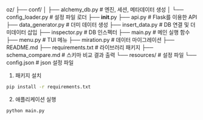 oz/
├── conf/
│   ├── alchemy_db.py     # 엔진, 세션, 메타데이터 생성
│   └── config_loader.py  # 설정 파일 로더
├── __init__.py
├── api.py                # Flask를 이용한 API
├── data_generator.py     # 더미 데이터 생성
├── insert_data.py        # DB 연결 및 더미데이터 삽입
├── inspector.py          # DB 인스펙터
├── main.py               # 메인 실행 함수
├── menu.py               # TUI 메뉴
├── miration.py           # 데이터 마이그레이션
├── README.md
├── requirements.txt      # 라이브러리 패키지
├── schema_compare.md     # 스키마 비교 결과 출력
└── resources/            # 설정 파일
    └── config.json       # json 설정 파일

1. 패키지 설치
```bash
pip install -r requirements.txt
```

2. 애플리케이션 실행
```python
python main.py
```
